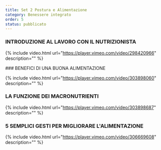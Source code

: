 ```yaml
---
title: Set 2 Postura e Alimentazione
category: Benessere integrato 
order: 5
status: pubblicato
---
```




### INTRODUZIONE AL LAVORO CON IL NUTRIZIONISTA


{% include video.html url="https://player.vimeo.com/video/298420966" description="" %}


### BENEFICI DI UNA BUONA ALIMENTAZIONE


{% include video.html url="https://player.vimeo.com/video/303898060" description="" %}



### LA FUNZIONE DEI MACRONUTRIENTI


{% include video.html url="https://player.vimeo.com/video/303898687" description="" %}



### 5 SEMPLICI GESTI PER MIGLIORARE L'ALIMENTAZIONE

 
{% include video.html url="https://player.vimeo.com/video/306669608" description="" %}

